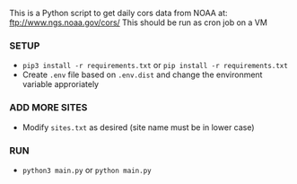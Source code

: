 This is a Python script to get daily cors data from NOAA at: ftp://www.ngs.noaa.gov/cors/
This should be run as cron job on a VM

### SETUP

- `pip3 install -r requirements.txt` or `pip install -r requirements.txt`
- Create `.env` file based on `.env.dist` and change the environment variable approriately

### ADD MORE SITES

- Modify `sites.txt` as desired (site name must be in lower case)

### RUN

- `python3 main.py` or `python main.py`
